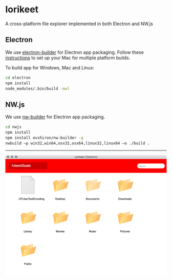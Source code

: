 # lorikeet

A cross-platform file explorer implemented in both Electron and NW.js

## Electron
We use [electron-builder](https://github.com/electron-userland/electron-builder) for Electron app packaging. Follow these [instructions](https://github.com/electron-userland/electron-builder/wiki/Multi-Platform-Build) to set up your Mac for multiple platform builds.

To build app for Windows, Mac and Linux:
```bash
cd electron
npm install
node_modules/.bin/build -mwl
```

## NW.js
We use [nw-builder](https://github.com/nwjs/nw-builder) for Electron app packaging.

```bash
cd nwjs
npm install
npm install evshiron/nw-builder -g
nwbuild –p win32,win64,osx32,osx64,linux32,linux64 –o ./build .
```
---

![](./screenshot.png)
